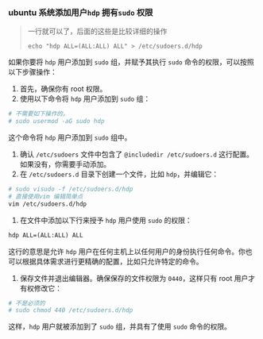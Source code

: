 

















### ubuntu 系统添加用户`hdp` 拥有`sudo` 权限

> 一行就可以了，后面的这些是比较详细的操作
>
> ```shell
> echo "hdp ALL=(ALL:ALL) ALL" > /etc/sudoers.d/hdp
> ```



如果你要将 `hdp` 用户添加到 `sudo` 组，并赋予其执行 `sudo` 命令的权限，可以按照以下步骤操作：

1. 首先，确保你有 root 权限。
2. 使用以下命令将 `hdp` 用户添加到 `sudo` 组：

```bash
# 不需要如下操作的。
# sudo usermod -aG sudo hdp
```

这个命令将 `hdp` 用户添加到 `sudo` 组中。

1. 确认 `/etc/sudoers` 文件中包含了 `@includedir /etc/sudoers.d` 这行配置。如果没有，你需要手动添加。
2. 在 `/etc/sudoers.d` 目录下创建一个文件，比如 `hdp`，并编辑它：

```bash
# sudo visudo -f /etc/sudoers.d/hdp
# 直接使用vim 编辑简单点
vim /etc/sudoers.d/hdp
```

1. 在文件中添加以下行来授予 `hdp` 用户使用 `sudo` 的权限：

```txt
hdp ALL=(ALL:ALL) ALL
```

这行的意思是允许 `hdp` 用户在任何主机上以任何用户的身份执行任何命令。你也可以根据具体需求进行更精确的配置，比如只允许特定的命令。

1. 保存文件并退出编辑器。确保保存的文件权限为 `0440`，这样只有 root 用户才有权修改它：

```bash
# 不是必须的
# sudo chmod 440 /etc/sudoers.d/hdp
```

这样，`hdp` 用户就被添加到了 `sudo` 组，并具有了使用 `sudo` 命令的权限。


